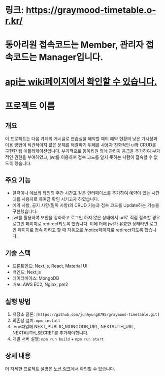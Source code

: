 # 링크: https://graymood-timetable.o-r.kr/
# 동아리원 접속코드는 Member, 관리자 접속코드는 Manager입니다.
# [api는 wiki페이지에서 확인할 수 있습니다.](https://github.com/junhyung8795/graymood-timetable/wiki)

# 프로젝트 이름

## 개요
이 프로젝트는 다음 카페의 게시글로 연습실을 예약할 때의 예약 현황의 낮은 가시성과 이용 방법이 직관적이지 않은 문제를 해결하기 위해를 사용자 친화적인 ui와 CRUD를 구현한 웹 애플리케이션입니다. 부가적으로 동아리원 외에 관리자 등급을 추가하여 부가적인 권한을 부여하였고, jwt를 이용하여 접속 코드를 알지 못하는 사람이 접속할 수 없도록 했습니다. 

## 주요 기능
- 달력이나 에브리 타임의 주간 시간표 같은 인터페이스를 추가하여 예약이 있는 시간대를 사용자로 하여금 확인 시키고자 하였습니다.
- 예약 사항, 공지 사항(필독 사항)의 CRUD 기능과 접속 코드를 Update하는 기능을 구현했습니다.
- jwt를 활용하여 보안을 강화하고 로그인 하지 않은 상태에서 url로 직접 접속할 경우 로그인 페이지로 redirect되도록 했습니다. 이에 더해 jwt가 유효한 상태라면 로그인 페이지로 접속 하려고 할 때 자동으로 /notice페이지로 redirect되도록 했습니다.

## 기술 스택
- 프론트엔드: Next.js, React, Material UI
- 백엔드: Next.js
- 데이터베이스: MongoDB
- 배포: AWS EC2, Nginx, pm2

## 실행 방법
1. 저장소 클론: `[https://github.com/junhyung8795/graymood-timetable.git]`
2. 의존성 설치: `npm install`
3. .env파일에 NEXT_PUBLIC_MONGODB_URL, NEXTAUTH_URL, NEXTAUTH_SECRET를 추가해야합니다.
4. 개발 서버 실행: `npm run build` + `npm run start`


## 상세 내용
더 자세한 프로젝트 설명은 [노션 링크](https://www.notion.so/155e84ee7a7480f9aa97ca8be63d0b3b#a85efe6d58a6487f9a8f4fa4445c15e4)에서 확인할 수 있습니다.
